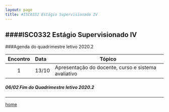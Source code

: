 ```yaml
---
layout: page
title: #ISC0332 Estágio Supervisionado IV
---
```

####ISC0332 Estágio Supervisionado IV
---
###Agenda do quadrimestre letivo 2020.2  

Encontro | Data  | Tópico
:---: | :--- |---
1|13/10	| Apresentação do docente, curso e sistema avaliativo  


#####  06/02		Fim do Quadrimestre letivo 2020.2

---
[home](index.html)
